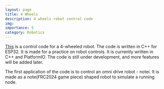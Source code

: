 ```yaml
---
layout: page
title: 4 Wheels 
description: 4 wheels robot control code
img: 
importance: 5
category: Robotics
---
```

[This](https://github.com/boring180/four_wheels) is a control code for a 4-wheeled robot. The code is written in C++ for ESP32. It is made for a practice on robot controls. It is currently written in C++ and PlatformIO. The code is still under development, and more features will be added later.

The first application of the code is to control an omni drive robot - notei. It is made as a note(FRC2024 game piece) shaped robot to simulate a running node.

